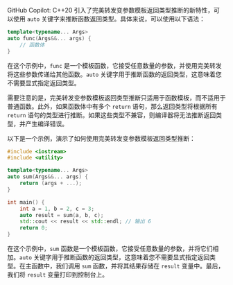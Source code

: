 GitHub Copilot: C++20 引入了完美转发变参数模板返回类型推断的新特性，可以使用 `auto` 关键字来推断函数返回类型。具体来说，可以使用以下语法：

```cpp
template<typename... Args>
auto func(Args&&... args) {
    // 函数体
}
```

在这个示例中，`func` 是一个模板函数，它接受任意数量的参数，并使用完美转发将这些参数传递给其他函数。`auto` 关键字用于推断函数的返回类型，这意味着您不需要显式指定返回类型。

需要注意的是，完美转发变参数模板返回类型推断只适用于函数模板，而不适用于普通函数。此外，如果函数体中有多个 `return` 语句，那么返回类型将根据所有 `return` 语句的类型进行推断。如果这些类型不兼容，则编译器将无法推断返回类型，并产生编译错误。

以下是一个示例，演示了如何使用完美转发变参数模板返回类型推断：

```cpp
#include <iostream>
#include <utility>

template<typename... Args>
auto sum(Args&&... args) {
    return (args + ...);
}

int main() {
    int a = 1, b = 2, c = 3;
    auto result = sum(a, b, c);
    std::cout << result << std::endl; // 输出 6
    return 0;
}
```

在这个示例中，`sum` 函数是一个模板函数，它接受任意数量的参数，并将它们相加。`auto` 关键字用于推断函数的返回类型，这意味着您不需要显式指定返回类型。在主函数中，我们调用 `sum` 函数，并将其结果存储在 `result` 变量中。最后，我们将 `result` 变量打印到控制台上。